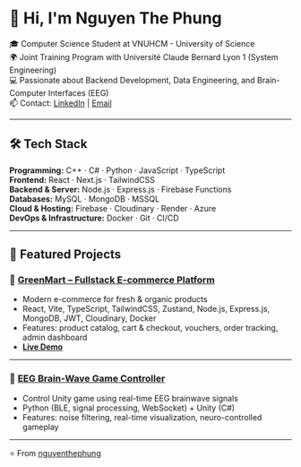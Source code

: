 # 👋 Hi, I'm Nguyen The Phung  

🎓 Computer Science Student at VNUHCM - University of Science  
🌍 Joint Training Program with Université Claude Bernard Lyon 1 (System Engineering)  
💻 Passionate about Backend Development, Data Engineering, and Brain-Computer Interfaces (EEG)  
📫 Contact: [LinkedIn](https://www.linkedin.com/in/ph%E1%BB%A5ng-nguy%E1%BB%85n-th%E1%BB%83-285107385/) | [Email](mailto:nguyenthephung61@gmail.com)  

---

## 🛠 Tech Stack  

**Programming:** C++ · C# · Python · JavaScript · TypeScript  
**Frontend:** React · Next.js · TailwindCSS  
**Backend & Server:** Node.js · Express.js · Firebase Functions  
**Databases:** MySQL · MongoDB · MSSQL  
**Cloud & Hosting:** Firebase · Cloudinary · Render · Azure  
**DevOps & Infrastructure:** Docker · Git · CI/CD  

---

## 📂 Featured Projects  

### 🛒 [GreenMart – Fullstack E-commerce Platform](https://github.com/nguyenthephung/Green-Mart)  
- Modern e-commerce for fresh & organic products  
- React, Vite, TypeScript, TailwindCSS, Zustand, Node.js, Express.js, MongoDB, JWT, Cloudinary, Docker  
- Features: product catalog, cart & checkout, vouchers, order tracking, admin dashboard  
- **[Live Demo](https://greenmart-web-4385e.web.app/)**  

---



### 🧠 [EEG Brain-Wave Game Controller](https://github.com/nguyenthephung/EEG-Game---Brain-Life)  
- Control Unity game using real-time EEG brainwave signals  
- Python (BLE, signal processing, WebSocket) + Unity (C#)  
- Features: noise filtering, real-time visualization, neuro-controlled gameplay  

---


⭐ From [nguyenthephung](https://github.com/nguyenthephung)

